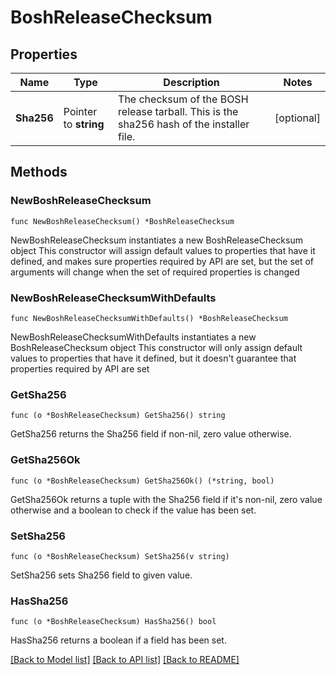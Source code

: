 # BoshReleaseChecksum

## Properties

Name | Type | Description | Notes
------------ | ------------- | ------------- | -------------
**Sha256** | Pointer to **string** | The checksum of the  BOSH release tarball.    This is the sha256 hash of the installer file. | [optional] 

## Methods

### NewBoshReleaseChecksum

`func NewBoshReleaseChecksum() *BoshReleaseChecksum`

NewBoshReleaseChecksum instantiates a new BoshReleaseChecksum object
This constructor will assign default values to properties that have it defined,
and makes sure properties required by API are set, but the set of arguments
will change when the set of required properties is changed

### NewBoshReleaseChecksumWithDefaults

`func NewBoshReleaseChecksumWithDefaults() *BoshReleaseChecksum`

NewBoshReleaseChecksumWithDefaults instantiates a new BoshReleaseChecksum object
This constructor will only assign default values to properties that have it defined,
but it doesn't guarantee that properties required by API are set

### GetSha256

`func (o *BoshReleaseChecksum) GetSha256() string`

GetSha256 returns the Sha256 field if non-nil, zero value otherwise.

### GetSha256Ok

`func (o *BoshReleaseChecksum) GetSha256Ok() (*string, bool)`

GetSha256Ok returns a tuple with the Sha256 field if it's non-nil, zero value otherwise
and a boolean to check if the value has been set.

### SetSha256

`func (o *BoshReleaseChecksum) SetSha256(v string)`

SetSha256 sets Sha256 field to given value.

### HasSha256

`func (o *BoshReleaseChecksum) HasSha256() bool`

HasSha256 returns a boolean if a field has been set.


[[Back to Model list]](../README.md#documentation-for-models) [[Back to API list]](../README.md#documentation-for-api-endpoints) [[Back to README]](../README.md)


